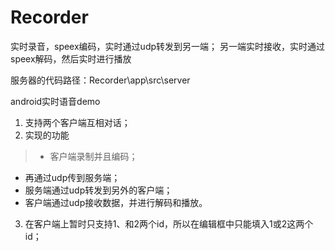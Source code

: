 # Recorder
实时录音，speex编码，实时通过udp转发到另一端； 另一端实时接收，实时通过speex解码，然后实时进行播放

服务器的代码路径：Recorder\app\src\server

<p></p>
android实时语音demo

1. 支持两个客户端互相对话；
2. 实现的功能
  >* 客户端录制并且编码；
  * 再通过udp传到服务端；
  * 服务端通过udp转发到另外的客户端；
  * 客户端通过udp接收数据，并进行解码和播放。
3. 在客户端上暂时只支持1、和2两个id，所以在编辑框中只能填入1或2这两个id；
